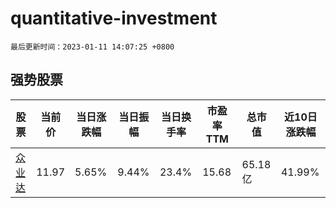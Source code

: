 # quantitative-investment

`最后更新时间：2023-01-11 14:07:25 +0800`

## 强势股票

|股票|当前价|当日涨跌幅|当日振幅|当日换手率|市盈率TTM|总市值|近10日涨跌幅|
|----|----|----|----|----|----|----|----|
|[众业达](https://xueqiu.com/S/SZ002441)|11.97|5.65%|9.44%|23.4%|15.68|65.18亿|41.99%|
